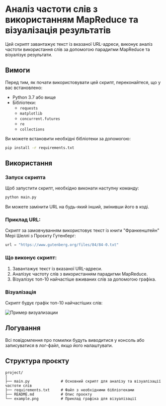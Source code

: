 # Аналіз частоти слів з використанням MapReduce та візуалізація результатів

Цей скрипт завантажує текст із вказаної URL-адреси, виконує аналіз частоти використання слів за допомогою парадигми MapReduce та візуалізує результати.

## Вимоги

Перед тим, як почати використовувати цей скрипт, переконайтеся, що у вас встановлено:

- Python 3.7 або вище
- Бібліотеки:
  - `requests`
  - `matplotlib`
  - `concurrent.futures`
  - `re`
  - `collections`

Ви можете встановити необхідні бібліотеки за допомогою:

```bash
pip install -r requirements.txt
```

## Використання

### Запуск скрипта

Щоб запустити скрипт, необхідно виконати наступну команду:

```bash
python main.py
```

Ви можете замінити URL на будь-який інший, змінивши його в коді.

### Приклад URL:

Скрипт за замовчуванням використовує текст із книги "Франкенштейн" Мері Шеллі з Проєкту Гутенберг:

```python
url = "https://www.gutenberg.org/files/84/84-0.txt"
```

### Що виконує скрипт:

1. Завантажує текст із вказаної URL-адреси.
2. Аналізує частоту слів з використанням парадигми MapReduce.
3. Візуалізує топ-10 найчастіше вживаних слів за допомогою графіка.

### Візуалізація

Скрипт будує графік топ-10 найчастіших слів:

![Пример визуализации](example.png)

## Логування

Всі повідомлення про помилки будуть виводитися у консоль або записуватися в лог-файл, якщо його налаштувати.

## Структура проєкту

```
project/
│
├── main.py              # Основний скрипт для аналізу та візуалізації частоти слів
├── requirements.txt     # Файл з необхідними бібліотеками
├── README.md            # Опис проєкту
└── example.png          # Приклад графіка для візуалізації
```
